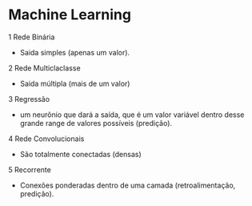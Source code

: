 # Machine Learning
 
 1 Rede Binária
  - Saida simples (apenas um valor).
 
 2 Rede Multiclaclasse
  - Saida múltipla (mais de um valor)  
 
 3 Regressão
  - um neurônio que dará a saída, que é um valor variável dentro desse grande range de valores possíveis (predição).
 
 4 Rede Convolucionais
  - São totalmente conectadas (densas) 

 5 Recorrente
  - Conexões ponderadas dentro de uma camada (retroalimentação, predição).
 
